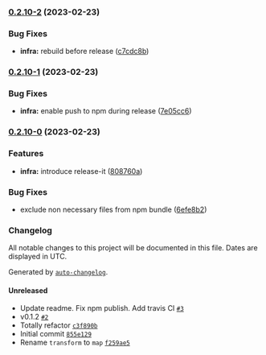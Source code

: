 

### [0.2.10-2](https://github.com/lightness/type-comparator/compare/v0.2.10-1...v0.2.10-2) (2023-02-23)


### Bug Fixes

* **infra:** rebuild before release ([c7cdc8b](https://github.com/lightness/type-comparator/commit/c7cdc8b864116faaa0def3b353a5d0950fc89bcd))

### [0.2.10-1](https://github.com/lightness/type-comparator/compare/v0.2.10-0...v0.2.10-1) (2023-02-23)


### Bug Fixes

* **infra:** enable push to npm during release ([7e05cc6](https://github.com/lightness/type-comparator/commit/7e05cc60883552513f370bd504cde0af77128a2b))

### [0.2.10-0](https://github.com/lightness/type-comparator/compare/v0.2.9...v0.2.10-0) (2023-02-23)


### Features

* **infra:** introduce release-it ([808760a](https://github.com/lightness/type-comparator/commit/808760ad39128a23cc6ef91f7fe3410117809d00))


### Bug Fixes

* exclude non necessary files from npm bundle ([6efe8b2](https://github.com/lightness/type-comparator/commit/6efe8b2b0806f655ea5ead0de58efb1f0c2256d0))

### Changelog

All notable changes to this project will be documented in this file. Dates are displayed in UTC.

Generated by [`auto-changelog`](https://github.com/CookPete/auto-changelog).

#### Unreleased

- Update readme. Fix npm publish. Add travis CI [`#3`](https://github.com/lightness/type-comparator/pull/3)
- v0.1.2 [`#2`](https://github.com/lightness/type-comparator/pull/2)
- Totally refactor [`c3f890b`](https://github.com/lightness/type-comparator/commit/c3f890b5e7b4abffd55942e62d1e9cc27a6e512e)
- Initial commit [`855e129`](https://github.com/lightness/type-comparator/commit/855e12996f2b89e0966896ab06c5eae0c4f86943)
- Rename `transform` to `map` [`f259ae5`](https://github.com/lightness/type-comparator/commit/f259ae57b0a86f1ff5e758faab6a774ee1599bde)